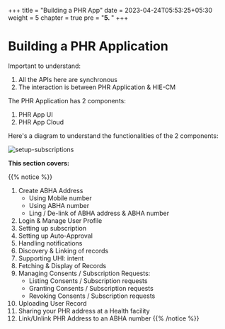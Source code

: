 +++
title = "Building a PHR App"
date = 2023-04-24T05:53:25+05:30
weight = 5
chapter = true
pre = "<b>5. </b>"
+++

# Building a PHR Application

Important to understand:
1. All the APIs here are synchronous
2. The interaction is between PHR Application & HIE-CM

The PHR Application has 2 components:
1. PHR App UI
2. PHR App Cloud

Here's a diagram to understand the functionalities of the 2 components:

![setup-subscriptions](/abdm-docs/img/setup-subscriptions.png)

**This section covers:**

{{% notice %}}
1. Create ABHA Address
	- Using Mobile number
	- Using ABHA number
	- Ling / De-link of ABHA address & ABHA number
2. Login & Manage User Profile
3. Setting up subscription
4. Setting up Auto-Approval
5. Handling notifications
6. Discovery & Linking of records
7. Supporting UHI: intent
8. Fetching & Display of Records
9. Managing Consents / Subscription Requests:
	- Listing Consents / Subscription requests
	- Granting Consents / Subscription requests
	- Revoking Consents / Subscription requests
10. Uploading User Record
11. Sharing your PHR address at a Health facility
12. Link/Unlink PHR Address to an ABHA number
{{% /notice %}}
